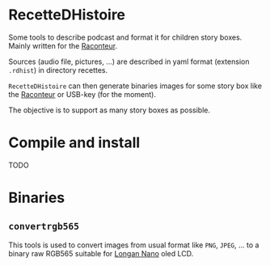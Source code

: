 # RecetteDHistoire
Some tools to describe podcast and format it for children story boxes. Mainly
written for the [Raconteur](http://fabienm.eu/raconteur/).

Sources (audio file, pictures, ...) are described in yaml format (extension
`.rdhist`) in directory recettes.

`RecetteDHistoire` can then generate binaries images for some story box like
the [Raconteur](http://fabienm.eu/raconteur/) or USB-key (for the moment).

The objective is to support as many story boxes as possible.

# Compile and install

TODO

# Binaries

## `convertrgb565`

This tools is used to convert images from usual format like `PNG`, `JPEG`, ...
to a binary raw RGB565 suitable for [Longan
Nano](https://www.seeedstudio.com/Sipeed-Longan-Nano-RISC-V-GD32VF103CBT6-Development-Board-p-4205.html)
oled LCD.

